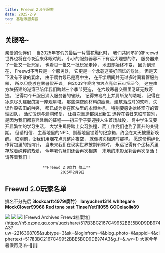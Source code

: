 ```yaml
---
title: Freewd 2.0关服啦
date: 2025-2-9
tag: 基岩版服务器
---
```

## 关服咯~

亲爱的伙伴们：
当2025年寒假的最后一片雪花融化时，
我们共同守护的Freewd世界也将在今夜迎来休眠时刻。
小小的服务器容不下有远大理想的你，
服务器来了一批又一批玩家，
也看见一批又一批玩家走掉，
地图却始终不变，
因为到现在，
Freewd不再只是一个服务器，
它更是一个承载这美好回忆的载体。
但是天下没有不散的宴席，
由于腐竹现已是高中生，
在开学期间并无过多时间看管服务器，
所以只能够在寒暑假开设。
自2023年寒冬初次点亮红石火把至今，
这座由方块搭建的港湾已陪伴我们跨越三个季节更迭，
在六段寒暑交替里见证无数奇迹。
记得每个开服日涌入服务器的雀跃，
记得末地岛上并肩斩龙的呐喊，
记得在冰原尽头建起的第一座观星塔。
那些深夜刷材料的疲惫、建筑落成时的欢呼、失误炸毁农田的哄笑，
都已成为刻在区块里的永恒坐标。
特别要感谢始终坚守的管理团队，
活动策划与漏洞修复，
让每次重逢都焕发新生
选择在春日来临前暂别，
是因为我们都将奔赴新的征程——初三学子要迎接人生首场战役，
高中学生又要开启繁忙的学习生活，
大学生即将踏上实习旅程，
而工作党们也到了晋升的关键期。
但请相信，
主基地里的NPC、副基地里锁着的纪念箱，终会在某天被重新唤醒。
临别前，让我们用烟花点亮整片夜空，
就像初次相遇时那样。
愿这份羁绊化作背包里的指南针，
当未来我们在现实世界披荆斩棘时，
永远记得有个坐标系里存放着纯粹的热爱，
今年暑假我们还会再次相遇！
末地的末影龙将会再次复活！
请等着我们！


                     **Freewd 2.0腐竹 敬上**
                             2025年2月9日



## Freewd  2.0玩家名单

排名不分先后
**Blockcarft4979(腐竹）**
**lanyuchen1314**
**whitegane**
**MockClover99966** 
**Red tone past**
**TinselYeti11055**
**GOCxiaoliu89**

<img src="http://r.photo.store.qq.com/psc?/V52QaM1t3cdkLX01oy3M3MJt8R1oBIF7/TmEUgtj9EK6.7V8ajmQrEFOgi3ir8VLI4WhXNeOULmaKmSEnsOAo4zMY*57r8Frkck4qoZWQiVLE25HgOuaMQxIlhjT2Hp5ig85klMvZ0x4!/r">
<img src="http://r.photo.store.qq.com/psc?/V52QaM1t3cdkLX01oy3M3MJt8R1oBIF7/TmEUgtj9EK6.7V8ajmQrEFOgi3ir8VLI4WhXNeOULmbs4zK*fMckWi5T2nE6VWZW6qe10hAcR83bp2*h*msKwH9yu*bnOKaZl5Wk4Qa2p5g!/r">
<img src="http://r.photo.store.qq.com/psc?/V52QaM1t3cdkLX01oy3M3MJt8R1oBIF7/TmEUgtj9EK6.7V8ajmQrEFOgi3ir8VLI4WhXNeOULmbDN0Dh2kThdUKvEF6hmbyXCNcQ5eYN9yNtCDiJ4X7iWI1YDN9KWzF2b6*9n.JHZxs!/r">
[Freewd Archives Freewd档案馆](https://h5.qzone.qq.com/ugc/share/517B3BC2167C49952BBE5B0D9DB974A3?uw=2216368705&subtype=3&sk=&loginfrom=4&blog_photo=0&appid=4&ciphertext=517B3BC2167C49952BBE5B0D9DB974A3&g_f=&_wv=1)
大家今年暑假再见咯~👋👋👋
